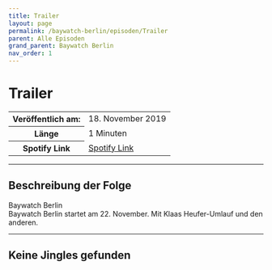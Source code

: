 ```yaml
---
title: Trailer
layout: page
permalink: /baywatch-berlin/episoden/Trailer
parent: Alle Episoden
grand_parent: Baywatch Berlin
nav_order: 1
---
```


# Trailer
<table class="resp-table dcf-table dcf-table-responsive dcf-table-bordered dcf-table-striped dcf-w-100%">
                    <tbody>
                        <tr>
                            <th scope="row">Veröffentlich am:</th>
                            <td data-label="Veröffentlich am:">18. November 2019</td>
                        </tr>
                        <tr>
                            <th scope="row">Länge </th>
                            <td data-label="Länge ">1 Minuten</td>
                        </tr><tr>
                                <th scope="row">Spotify Link</th>
                                <td data-label="Spotify Link"><a href="https://open.spotify.com/episode/4VYA0hxnzjKKtL9QCHDeDr">Spotify Link</a></td>
                            </tr></tbody>
                </table>

***

## Beschreibung der Folge

<div>
Baywatch Berlin <br> Baywatch Berlin startet am 22. November. Mit Klaas Heufer-Umlauf und den anderen.  
</div>

***

## Keine Jingles gefunden